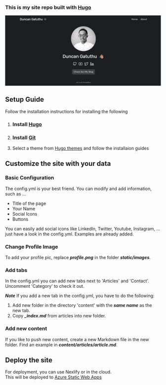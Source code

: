 ### This is my site repo built with [Hugo](https://gohugo.io/installation/)

![ProfilePic](static/images/screenshot.png)


## Setup Guide

Follow the installation instructions for installing the following
1. ### Install [Hugo](https://gohugo.io/installation/)
   
2. ### Install [Git](https://git-scm.com/book/en/v2/Getting-Started-Installing-Git)

3. Select a theme from [Hugo themes](https://themes.gohugo.io/) and follow the installaion guides 

## Customize the site with your data

### Basic Configuration

The config.yml is your best friend. You can modify and add information, such as ...

- Title of the page
- Your Name
- Social Icons
- Buttons

You can easily add social icons like LinkedIn, Twitter, Youtube, Instagram, ... just have a look in the config.yml. Examples are already added.

### Change Profile Image

To add your profile pic, replace ***profile.png*** in the folder ***static/images***.

### Add tabs

In the config.yml you can add new tabs next to 'Articles' and 'Contact'. Uncomment 'Category' to check it out.

***Note***
If you add a new tab in the config.yml, you have to do the following:

1. Add new folder in the directory 'content' with the ***same name*** as the new tab.
2. Copy ***_index.md*** from articles into new folder.

### Add new content

If you like to push new content, create a new Markdown file in the new folder. Find an example in ***content/articles/article.md***.


## Deploy the site

For deployment, you can use Nexlify or in the cloud. <br>
This will be deployed to [Azure Static Web Apps](https://azure.microsoft.com/en-us/products/app-service/static/)

